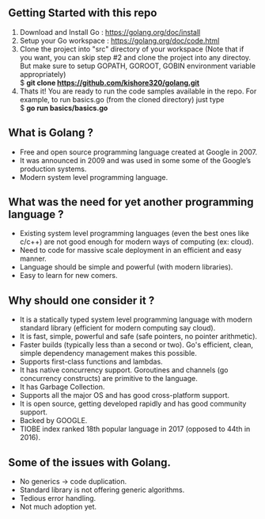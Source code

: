 ## Getting Started with this repo
1) Download and Install Go : https://golang.org/doc/install
2) Setup your Go workspace : https://golang.org/doc/code.html
3) Clone the project into "src" directory of your workspace (Note that if you want, you can skip step #2 and clone the project into any directoy. But make sure to setup GOPATH, GOROOT, GOBIN environment variable appropriately)   
$ **git clone https://github.com/kishore320/golang.git**
4) Thats it! You are ready to run the code samples available in the repo. For example, to run basics.go (from the cloned directory) just type   
$ **go run basics/basics.go**

## What is Golang ?
- Free and open source programming language created at Google in 2007.
- It was announced in 2009 and was used in some some of the Google’s production systems.
- Modern system level programming language.

## What was the need for yet another programming language ?
- Existing system level programming languages (even the best ones like c/c++) are not good enough for modern ways of computing (ex: cloud).
- Need to code for massive scale deployment in an efficient and easy manner.
- Language should be simple and powerful (with modern libraries).
- Easy to learn for new comers.

## Why should one consider it ?
- It is a statically typed system level programming language with modern standard library (efficient for modern computing say cloud).
- It is fast, simple, powerful and safe (safe pointers, no pointer arithmetic).
- Faster builds (typically less than a second or two). Go's efficient, clean, simple dependency management makes this possible.
- Supports first-class functions and lambdas.
- It has native concurrency support. Goroutines and channels (go concurrency constructs) are primitive to the language.
- It has Garbage Collection.
- Supports all the major OS and has good cross-platform support.
- It is open source, getting developed rapidly and has good community support.
- Backed by GOOGLE.
- TIOBE index ranked 18th popular language in 2017 (opposed to 44th in 2016).

## Some of the issues with Golang.
- No generics -> code duplication.
- Standard library is not offering generic algorithms.
- Tedious error handling.
- Not much adoption yet.

